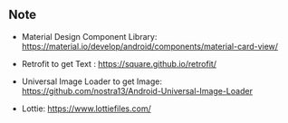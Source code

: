 ## Note

* Material Design Component Library: https://material.io/develop/android/components/material-card-view/

* Retrofit to get Text : https://square.github.io/retrofit/

* Universal Image Loader to get Image: https://github.com/nostra13/Android-Universal-Image-Loader

* Lottie: https://www.lottiefiles.com/
